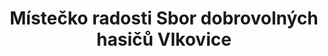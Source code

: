 ---
id: 18717ddc-092b-4806-bf67-3d343b5c428d
title: "Místečko radosti Sbor dobrovolných hasičů Vlkovice"
price: 50000
year: 2012
description: "Tento projekt usiluje za pomoci širokého zapojení aktivních místních občanů a jejich dobrovolné práce o vylepšení veřejného prostoru ve Vlkovicích, především ve prospěch dětí a mládeže, stejně tak ale i seniorů a všech obyvatel, kteří ocení pěkné místo k organizaci místních akcí, volnočasových aktivit a scházení se se sousedy."
kouskovani: false
locationName: undefined
position:
  lng: 17.852701183877
  lat: 49.72095968403211
---